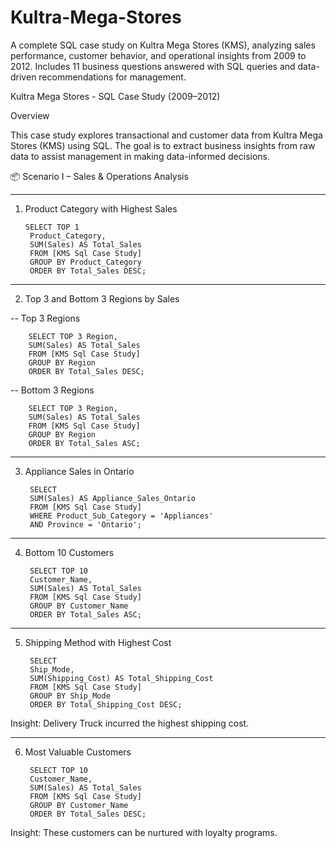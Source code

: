 # Kultra-Mega-Stores
A complete SQL case study on Kultra Mega Stores (KMS), analyzing sales performance, customer behavior, and operational insights from 2009 to 2012. Includes 11 business questions answered with SQL queries and data-driven recommendations for management.

Kultra Mega Stores - SQL Case Study (2009–2012)

Overview

This case study explores transactional and customer data from Kultra Mega Stores (KMS) using SQL. The goal is to extract business insights from raw data to assist management in making data-informed decisions.

📦 Scenario I – Sales & Operations Analysis
________________________________________
1. Product Category with Highest Sales

    
       SELECT TOP 1
        Product_Category, 
        SUM(Sales) AS Total_Sales
        FROM [KMS Sql Case Study]
        GROUP BY Product_Category
        ORDER BY Total_Sales DESC;


________________________________________
2. Top 3 and Bottom 3 Regions by Sales
   
-- Top 3 Regions

        SELECT TOP 3 Region,
        SUM(Sales) AS Total_Sales
        FROM [KMS Sql Case Study]
        GROUP BY Region
        ORDER BY Total_Sales DESC;

-- Bottom 3 Regions

        SELECT TOP 3 Region,
        SUM(Sales) AS Total_Sales
        FROM [KMS Sql Case Study]
        GROUP BY Region
        ORDER BY Total_Sales ASC;

________________________________________
3. Appliance Sales in Ontario
   
        SELECT 
        SUM(Sales) AS Appliance_Sales_Ontario
        FROM [KMS Sql Case Study]
        WHERE Product_Sub_Category = 'Appliances'
        AND Province = 'Ontario';

________________________________________
4. Bottom 10 Customers
   
        SELECT TOP 10 
        Customer_Name, 
        SUM(Sales) AS Total_Sales
        FROM [KMS Sql Case Study]
        GROUP BY Customer_Name
        ORDER BY Total_Sales ASC;
________________________________________
5. Shipping Method with Highest Cost
   
        SELECT 
        Ship_Mode, 
        SUM(Shipping_Cost) AS Total_Shipping_Cost
        FROM [KMS Sql Case Study]
        GROUP BY Ship_Mode
        ORDER BY Total_Shipping_Cost DESC;

Insight: Delivery Truck incurred the highest shipping cost.
________________________________________
6. Most Valuable Customers
   
        SELECT TOP 10 
        Customer_Name, 
        SUM(Sales) AS Total_Sales
        FROM [KMS Sql Case Study]
        GROUP BY Customer_Name
        ORDER BY Total_Sales DESC;
   
Insight: These customers can be nurtured with loyalty programs.









   

   
   



    

